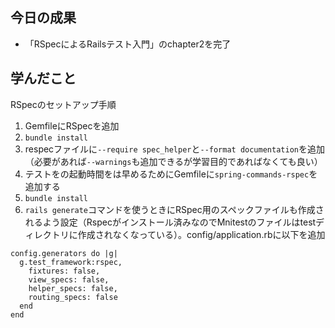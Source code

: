 ## 今日の成果

- 「RSpecによるRailsテスト入門」のchapter2を完了

## 学んだこと

RSpecのセットアップ手順

1. GemfileにRSpecを追加
2. `bundle install`
3. respecファイルに`--require spec_helper`と`--format documentation`を追加（必要があれば`--warnings`も追加できるが学習目的であればなくても良い）
4. テストをの起動時間をは早めるためにGemfileに`spring-commands-rspec`を追加する
5. `bundle install`
6. `rails generate`コマンドを使うときにRSpec用のスペックファイルも作成されるよう設定（Rspecがインストール済みなのでMnitestのファイルはtestディレクトリに作成されなくなっている）。config/application.rbに以下を追加

```
config.generators do |g|
  g.test_framework:rspec,
    fixtures: false,
    view_specs: false,
    helper_specs: false,
    routing_specs: false
  end
end
```

